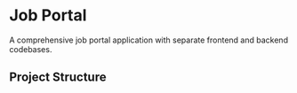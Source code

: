 # Job Portal

A comprehensive job portal application with separate frontend and backend codebases.

## Project Structure

